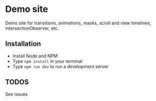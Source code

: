# Demo site

Demo site for transitions, animations, masks, scroll and view timelines, intersectionObserver, etc.

## Installation

- Install Node and NPM
- Type `npm install` in your terminal
- Type `npm run dev` to run a development server

## TODOS

See issues
